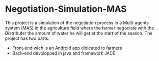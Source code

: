 # Negotiation-Simulation-MAS
  This project is a simulation of the negotiation process in a Multi-agents system (MAS) in the agriculture field
where the farmer negociate with the Distributer the amount of water he will get at the start of the season.
  The project has two parts:
* Front-end wich is an Android app didicated to farmers
* Back-end devolopped in java and framework JADE 
